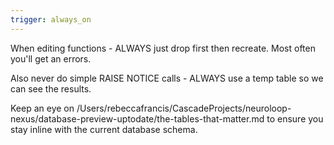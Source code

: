 ```yaml
---
trigger: always_on
---
```


When editing functions - ALWAYS just drop first then recreate. Most often you'll get an errors. 

Also never do simple RAISE NOTICE calls - ALWAYS use a temp table so we can see the results. 

Keep an eye on /Users/rebeccafrancis/CascadeProjects/neuroloop-nexus/database-preview-uptodate/the-tables-that-matter.md to ensure you stay inline with the current database schema. 